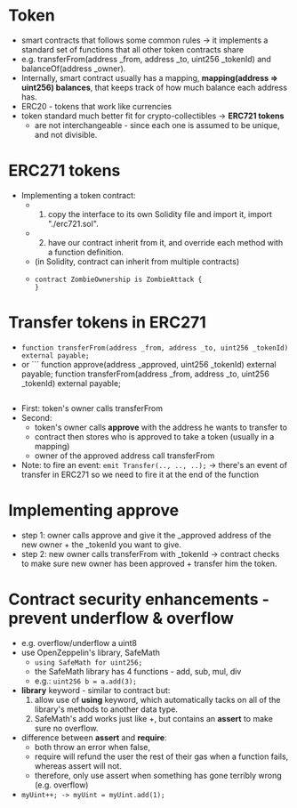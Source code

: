 # Token
- smart contracts that follows some common rules -> it implements a standard set of functions that all other token contracts share
- e.g. transferFrom(address _from, address _to, uint256 _tokenId) and balanceOf(address _owner).
- Internally, smart contract usually has a mapping, **mapping(address => uint256) balances**, that keeps track of how much balance each address has.
- ERC20 - tokens that work like currencies
- token standard much better fit for crypto-collectibles -> **ERC721 tokens** 
  - are not interchangeable - since each one is assumed to be unique, and not divisible.
  
# ERC271 tokens 
- Implementing a token contract: 
  - 1. copy the interface to its own Solidity file and import it, import "./erc721.sol".
  - 2. have our contract inherit from it, and override each method with a function definition.
  - (in Solidity, contract can inherit from multiple contracts)
  - ```
    contract ZombieOwnership is ZombieAttack {
    }
    ```

# Transfer tokens in ERC271
- ```function transferFrom(address _from, address _to, uint256 _tokenId) external payable;```
- or ```
  function approve(address _approved, uint256 _tokenId) external payable;
  function transferFrom(address _from, address _to, uint256 _tokenId) external payable;
  ```
- First: token's owner calls transferFrom 
- Second:
  - token's owner calls **approve** with the address he wants to transfer to
  - contract then stores who is approved to take a token (usually in a mapping)
  - owner of the approved address call transferFrom
- Note: to fire an event: ```emit Transfer(.., .., ..);``` -> there's an event of transfer in ERC271 so we need to fire it at the end of the function

# Implementing **approve**
- step 1: owner calls approve and give it the _approved address of the new owner + the _tokenId you want to give.
- step 2: new owner calls transferFrom with _tokenId -> contract checks to make sure new owner has been approved + transfer him the token.

# Contract security enhancements - prevent underflow & overflow
- e.g. overflow/underflow a uint8
- use OpenZeppelin's library, SafeMath
  - ```using SafeMath for uint256;```
  - the SafeMath library has 4 functions - add, sub, mul, div
  - e.g.: ```uint256 b = a.add(3);```
- **library** keyword - similar to contract but:
  1. allow use of **using** keyword, which automatically tacks on all of the library's methods to another data type.
  2. SafeMath's add works just like +, but contains an **assert** to make sure no overflow.
- difference between **assert** and **require**:
  - both throw an error when false, 
  - require will refund the user the rest of their gas when a function fails, whereas assert will not.
  - therefore, only use assert when something has gone terribly wrong (e.g. overflow)
- ```myUint++; -> myUint = myUint.add(1);```

